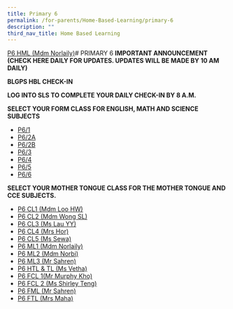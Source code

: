 ```yaml
---
title: Primary 6
permalink: /for-parents/Home-Based-Learning/primary-6
description: ""
third_nav_title: Home Based Learning
---
```

[P6 HML (Mdm Norlaily)](https://docs.google.com/document/d/1gOlwbNpB7frL96BwkBtOV9ai_VgAJwWruHywPzNumqs/edit)# PRIMARY 6
**IMPORTANT ANNOUNCEMENT (CHECK HERE DAILY FOR UPDATES. UPDATES WILL BE MADE BY 10 AM DAILY)**

**BLGPS HBL CHECK-IN**

**LOG INTO SLS TO COMPLETE YOUR DAILY CHECK-IN BY 8 A.M.**



**SELECT YOUR FORM CLASS FOR ENGLISH, MATH AND SCIENCE SUBJECTS**
* [P6/1](https://docs.google.com/document/d/1C03lKgZ9vVyI7V4lLWNQzFDsine9XgKxYLiH6lAjclo/edit)
* [P6/2A](https://docs.google.com/document/d/1q_AqTkDQcTkccM9s3k0e1khdVPomfKm7HE79gx7Rv9g/edit)
* [P6/2B](https://docs.google.com/document/d/1KuWeY1nB6tR5PCw7phccsmbXFO3S9lLTw-FChpF91i8/edit)
* [P6/3](https://docs.google.com/document/d/1Fa6Tt_f3IHWVtZT5tCEoRJUUkSCA1-BuTofh3EMdle8/edit)
* [P6/4](https://docs.google.com/document/d/1ZcKq-bJxmNZ3q2i3cUl8J5e3eUsH_D4TpYAY_Hpd9ws/edit)
* [P6/5](https://docs.google.com/document/d/1-KtyPfxDYONiMb9-I7Mb2iPp6nU2_ZDWMHx3-ScZLGc/edit)
* [P6/6](https://docs.google.com/document/d/1SjYZOi9a1x8p3zAhScNK8rIyZSqsZACDzH7fjqWiYFE/edit)

**SELECT YOUR MOTHER TONGUE CLASS FOR THE MOTHER TONGUE  AND CCE SUBJECTS.**

* [P6 CL1 (Mdm Loo HW)](https://docs.google.com/document/d/1Vn9Adp55AmFuqBOb4O7nvKDmDSPFkSxhu9QflXc2-Dc/edit)
* [P6 CL2 (Mdm Wong SL)](https://docs.google.com/document/d/1VsHlHQ4ud0F4h8LFeFVbasTLNnHCm9RlR-2vzfBvgos/edit)
* [P6 CL3  (Ms Lau YY)](https://docs.google.com/document/d/1POA3l4L3TuKG-jcYtXBeBG_WFX1YOmUiAyyJ3EA9LfQ/edit)
* [P6 CL4 (Mrs Hor)](https://docs.google.com/document/d/1mN3acBOkeQbhkDmIs3tUX3br7fpx0C8n5z3HV1D7PF8/edit)
* [P6 CL5 (Ms Sewa)](https://docs.google.com/document/d/1VyxTyI_Q8PZ8hs26gSAwDEWkeUu0ff-H3y4j3ob-K4k/edit)
* [P6 ML1 (Mdm Norlaily)](https://docs.google.com/document/d/1Bl1IES4aUapj4Sz01aESO3uxAxpr0zp-cIFjtlreLxk/edit)
* [P6 ML2 (Mdm Norbi)](https://docs.google.com/document/d/1cmGQ8V8NOR9YteSxvJnDj5cbukYNp2DlYycVEmZ_mUg/edit)
* [P6 ML3 (Mr Sahren)](https://docs.google.com/document/d/1EpFapdvD0jUzcLya52-g5lnTOg1yCAaUuQY-jgdg2CA/edit)
* [ P6 HTL & TL  (Ms Vetha)](https://docs.google.com/document/d/1Xiyzt0YjLniYBX9CJuYsUJUgdKP9DjjxTdSZmWagjwY/edit)
* [P6 FCL 1(Mr Murphy Kho)](https://docs.google.com/document/d/1HuMa2pDpKsSJLBjdiAQT7ksGl8Y-icf31Bo2zMzZ8Ys/edit)
* [P6 FCL 2  (Ms Shirley Teng)](https://docs.google.com/document/d/1yaIU1Vjnk0jLffhR4-tw-m6AHfEmNQxOiIY_KrpWQpk/edit)
* [P6 FML (Mr Sahren)](https://docs.google.com/document/d/1OtsxYp3E3dnwMGfdTKHOncfu5qsqwvTUI5TCLs-7abs/edit)
* [P6 FTL (Mrs Maha)](https://docs.google.com/document/d/1JN30_3P3MwFN4Q0hfkoe-f4F1Iu66St1I3Jf1x8VYEY/edit)